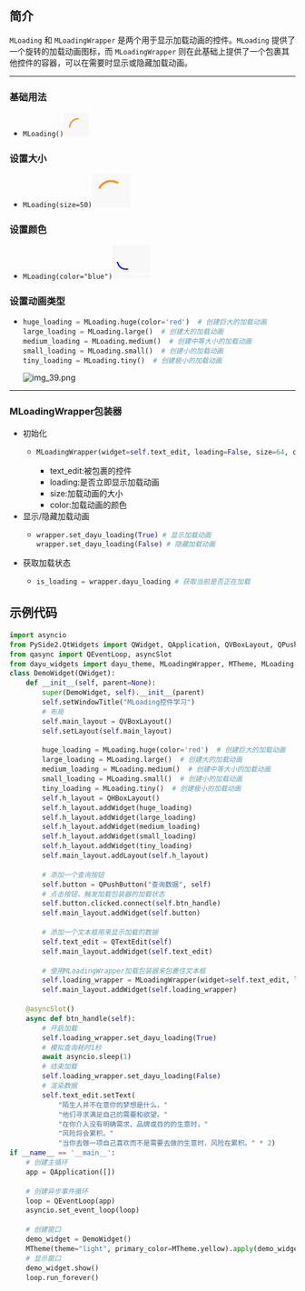 ## 简介
`MLoading` 和 `MLoadingWrapper` 是两个用于显示加载动画的控件。`MLoading` 提供了一个旋转的加载动画图标，而 `MLoadingWrapper` 则在此基础上提供了一个包裹其他控件的容器，可以在需要时显示或隐藏加载动画。
********
### 基础用法
  - `MLoading()`![img_34.png](img_34.png)
  
### 设置大小
  - `MLoading(size=50)`![img_35.png](img_35.png)
  
### 设置颜色
- `MLoading(color="blue")`![img_36.png](img_36.png)

### 设置动画类型
- ```python
  huge_loading = MLoading.huge(color='red')  # 创建巨大的加载动画
  large_loading = MLoading.large()  # 创建大的加载动画
  medium_loading = MLoading.medium()  # 创建中等大小的加载动画
  small_loading = MLoading.small()  # 创建小的加载动画
  tiny_loading = MLoading.tiny()  # 创建极小的加载动画
  ```
  ![img_39.png](img_39.png)
********
### MLoadingWrapper包装器
  - 初始化
    - ```python
      MLoadingWrapper(widget=self.text_edit, loading=False, size=64, color=dayu_theme.red)
      ```
      - text_edit:被包裹的控件
      - loading:是否立即显示加载动画
      - size:加载动画的大小
      - color:加载动画的颜色
  - 显示/隐藏加载动画
    - ```python
      wrapper.set_dayu_loading(True) # 显示加载动画 
      wrapper.set_dayu_loading(False) # 隐藏加载动画
      ```
  - 获取加载状态
    - ```python
      is_loading = wrapper.dayu_loading # 获取当前是否正在加载
      ```
## 示例代码
```python
import asyncio
from PySide2.QtWidgets import QWidget, QApplication, QVBoxLayout, QPushButton, QTextEdit, QHBoxLayout
from qasync import QEventLoop, asyncSlot
from dayu_widgets import dayu_theme, MLoadingWrapper, MTheme, MLoading
class DemoWidget(QWidget):
    def __init__(self, parent=None):
        super(DemoWidget, self).__init__(parent)
        self.setWindowTitle("MLoading控件学习")
        # 布局
        self.main_layout = QVBoxLayout()
        self.setLayout(self.main_layout)

        huge_loading = MLoading.huge(color='red')  # 创建巨大的加载动画
        large_loading = MLoading.large()  # 创建大的加载动画
        medium_loading = MLoading.medium()  # 创建中等大小的加载动画
        small_loading = MLoading.small()  # 创建小的加载动画
        tiny_loading = MLoading.tiny()  # 创建极小的加载动画
        self.h_layout = QHBoxLayout()
        self.h_layout.addWidget(huge_loading)
        self.h_layout.addWidget(large_loading)
        self.h_layout.addWidget(medium_loading)
        self.h_layout.addWidget(small_loading)
        self.h_layout.addWidget(tiny_loading)
        self.main_layout.addLayout(self.h_layout)

        # 添加一个查询按钮
        self.button = QPushButton("查询数据", self)
        # 点击按钮，触发加载包装器的加载状态
        self.button.clicked.connect(self.btn_handle)
        self.main_layout.addWidget(self.button)

        # 添加一个文本框用来显示加载的数据
        self.text_edit = QTextEdit(self)
        self.main_layout.addWidget(self.text_edit)

        # 使用MLoadingWrapper加载包装器来包裹住文本框
        self.loading_wrapper = MLoadingWrapper(widget=self.text_edit, loading=False, size=64, color=dayu_theme.red)
        self.main_layout.addWidget(self.loading_wrapper)

    @asyncSlot()
    async def btn_handle(self):
        # 开启加载
        self.loading_wrapper.set_dayu_loading(True)
        # 模拟查询耗时1秒
        await asyncio.sleep(1)
        # 结束加载
        self.loading_wrapper.set_dayu_loading(False)
        # 渲染数据
        self.text_edit.setText(
            "陌生人并不在意你的梦想是什么，"
            "他们寻求满足自己的需要和欲望。"
            "在你介入没有明确需求、品牌或目的的生意时，"
            "风险将会累积。"
            "当你去做一项自己喜欢而不是需要去做的生意时，风险在累积。" * 2)
if __name__ == '__main__':
    # 创建主循环
    app = QApplication([])

    # 创建异步事件循环
    loop = QEventLoop(app)
    asyncio.set_event_loop(loop)

    # 创建窗口
    demo_widget = DemoWidget()
    MTheme(theme="light", primary_color=MTheme.yellow).apply(demo_widget)
    # 显示窗口
    demo_widget.show()
    loop.run_forever()

